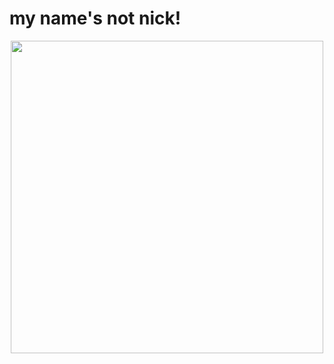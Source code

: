# my name's not nick!


<div id="header" align="center">
  <img src="https://frames.everyfra.me/spongebob/S02E37/2451.png" width="500"/>
</div>
